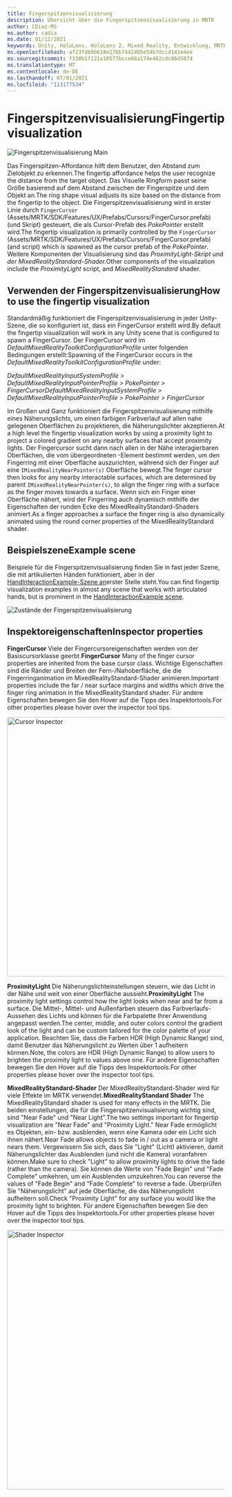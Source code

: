 ```yaml
---
title: Fingerspitzenvisualisierung
description: Übersicht über die Fingerspitzenvisualisierung in MRTK
author: CDiaz-MS
ms.author: cadia
ms.date: 01/12/2021
keywords: Unity, HoloLens, HoloLens 2, Mixed Reality, Entwicklung, MRTK, Fingerspitze
ms.openlocfilehash: af23fdb9b618e276b7442405e54b7dccd141e4ee
ms.sourcegitcommit: f338b1f121a10577bcce08a174e462cdc86d5874
ms.translationtype: MT
ms.contentlocale: de-DE
ms.lasthandoff: 07/01/2021
ms.locfileid: "113177534"
---
```

# <a name="fingertip-visualization"></a><span data-ttu-id="ac5f2-104">Fingerspitzenvisualisierung</span><span class="sxs-lookup"><span data-stu-id="ac5f2-104">Fingertip visualization</span></span>

![Fingerspitzenvisualisierung Main](../images/fingertip/MRTK_FingertipVisualization_Main.png)

<span data-ttu-id="ac5f2-106">Das Fingerspitzen-Affordance hilft dem Benutzer, den Abstand zum Zielobjekt zu erkennen.</span><span class="sxs-lookup"><span data-stu-id="ac5f2-106">The fingertip affordance helps the user recognize the distance from the target object.</span></span> <span data-ttu-id="ac5f2-107">Das Visuelle Ringform passt seine Größe basierend auf dem Abstand zwischen der Fingerspitze und dem Objekt an.</span><span class="sxs-lookup"><span data-stu-id="ac5f2-107">The ring shape visual adjusts its size based on the distance from the fingertip to the object.</span></span> <span data-ttu-id="ac5f2-108">Die Fingerspitzenvisualisierung wird in erster Linie durch `FingerCursor` (Assets/MRTK/SDK/Features/UX/Prefabs/Cursors/FingerCursor.prefab) (und Skript) gesteuert, die als Cursor-Prefab des *PokePointer* erstellt wird.</span><span class="sxs-lookup"><span data-stu-id="ac5f2-108">The fingertip visualization is primarily controlled by the `FingerCursor` (Assets/MRTK/SDK/Features/UX/Prefabs/Cursors/FingerCursor.prefab) (and script) which is spawned as the cursor prefab of the *PokePointer*.</span></span> <span data-ttu-id="ac5f2-109">Weitere Komponenten der Visualisierung sind das *ProximityLight-Skript* und *der MixedRealityStandard-Shader.*</span><span class="sxs-lookup"><span data-stu-id="ac5f2-109">Other components of the visualization include the *ProximityLight* script, and *MixedRealityStandard* shader.</span></span>

## <a name="how-to-use-the-fingertip-visualization"></a><span data-ttu-id="ac5f2-110">Verwenden der Fingerspitzenvisualisierung</span><span class="sxs-lookup"><span data-stu-id="ac5f2-110">How to use the fingertip visualization</span></span>

<span data-ttu-id="ac5f2-111">Standardmäßig funktioniert die Fingerspitzenvisualisierung in jeder Unity-Szene, die so konfiguriert ist, dass ein FingerCursor erstellt wird.</span><span class="sxs-lookup"><span data-stu-id="ac5f2-111">By default the fingertip visualization will work in any Unity scene that is configured to spawn a FingerCursor.</span></span> <span data-ttu-id="ac5f2-112">Der FingerCursor wird im *DefaultMixedRealityToolkitConfigurationProfile* unter folgenden Bedingungen erstellt:</span><span class="sxs-lookup"><span data-stu-id="ac5f2-112">Spawning of the FingerCursor occurs in the *DefaultMixedRealityToolkitConfigurationProfile* under:</span></span>

<span data-ttu-id="ac5f2-113">*DefaultMixedRealityInputSystemProfile > DefaultMixedRealityInputPointerProfile > PokePointer > FingerCursor*</span><span class="sxs-lookup"><span data-stu-id="ac5f2-113">*DefaultMixedRealityInputSystemProfile > DefaultMixedRealityInputPointerProfile > PokePointer > FingerCursor*</span></span>

<span data-ttu-id="ac5f2-114">Im Großen und Ganz funktioniert die Fingerspitzenvisualisierung mithilfe eines Näherungslichts, um einen farbigen Farbverlauf auf allen nahe gelegenen Oberflächen zu projektieren, die Näherungslichter akzeptieren.</span><span class="sxs-lookup"><span data-stu-id="ac5f2-114">At a high level the fingertip visualization works by using a proximity light to project a colored gradient on any nearby surfaces that accept proximity lights.</span></span> <span data-ttu-id="ac5f2-115">Der Fingercursor sucht dann nach allen in der Nähe interagierbaren Oberflächen, die vom übergeordneten -Element bestimmt werden, um den Fingerring mit einer Oberfläche auszurichten, während sich der Finger auf eine `IMixedRealityNearPointer(s)` Oberfläche bewegt.</span><span class="sxs-lookup"><span data-stu-id="ac5f2-115">The finger cursor then looks for any nearby interactable surfaces, which are determined by parent `IMixedRealityNearPointer(s)`, to align the finger ring with a surface as the finger moves towards a surface.</span></span> <span data-ttu-id="ac5f2-116">Wenn sich ein Finger einer Oberfläche nähert, wird der Fingerring auch dynamisch mithilfe der Eigenschaften der runden Ecke des MixedRealityStandard-Shaders animiert.</span><span class="sxs-lookup"><span data-stu-id="ac5f2-116">As a finger approaches a surface the finger ring is also dynamically animated using the round corner properties of the MixedRealityStandard shader.</span></span>

## <a name="example-scene"></a><span data-ttu-id="ac5f2-117">Beispielszene</span><span class="sxs-lookup"><span data-stu-id="ac5f2-117">Example scene</span></span>

<span data-ttu-id="ac5f2-118">Beispiele für die Fingerspitzenvisualisierung finden Sie in fast jeder Szene, die mit artikulierten Händen funktioniert, aber in der [HandInteractionExample-Szene an](../example-scenes/hand-interaction-examples.md)erster Stelle steht.</span><span class="sxs-lookup"><span data-stu-id="ac5f2-118">You can find fingertip visualization examples in almost any scene that works with articulated hands, but is prominent in the [HandInteractionExample scene](../example-scenes/hand-interaction-examples.md).</span></span>

![Zustände der Fingerspitzenvisualisierung](../images/fingertip/MRTK_FingertipVisualization_States.png)

## <a name="inspector-properties"></a><span data-ttu-id="ac5f2-120">Inspektoreigenschaften</span><span class="sxs-lookup"><span data-stu-id="ac5f2-120">Inspector properties</span></span>

<span data-ttu-id="ac5f2-121">**FingerCursor** Viele der Fingercursoreigenschaften werden von der Basiscursorklasse geerbt.</span><span class="sxs-lookup"><span data-stu-id="ac5f2-121">**FingerCursor** Many of the finger cursor properties are inherited from the base cursor class.</span></span> <span data-ttu-id="ac5f2-122">Wichtige Eigenschaften sind die Ränder und Breiten der Fern-/Nahoberfläche, die die Fingerringanimation im MixedRealityStandard-Shader animieren.</span><span class="sxs-lookup"><span data-stu-id="ac5f2-122">Important properties include the far / near surface margins and widths which drive the finger ring animation in the MixedRealityStandard shader.</span></span> <span data-ttu-id="ac5f2-123">Für andere Eigenschaften bewegen Sie den Hover auf die Tipps des Inspektortools.</span><span class="sxs-lookup"><span data-stu-id="ac5f2-123">For other properties please hover over the inspector tool tips.</span></span>

<img src="../images/fingertip/MRTK_FingertipVisualization_Finger_Cursor_Inspector.png" width="600" alt="Cursor Inspector">

<span data-ttu-id="ac5f2-124">**ProximityLight** Die Näherungslichteinstellungen steuern, wie das Licht in der Nähe und weit von einer Oberfläche aussieht.</span><span class="sxs-lookup"><span data-stu-id="ac5f2-124">**ProximityLight** The proximity light settings control how the light looks when near and far from a surface.</span></span> <span data-ttu-id="ac5f2-125">Die Mittel-, Mittel- und Außenfarben steuern das Farbverlaufs-Aussehen des Lichts und können für die Farbpalette Ihrer Anwendung angepasst werden.</span><span class="sxs-lookup"><span data-stu-id="ac5f2-125">The center, middle, and outer colors control the gradient look of the light and can be custom tailored for the color palette of your application.</span></span> <span data-ttu-id="ac5f2-126">Beachten Sie, dass die Farben HDR (High Dynamic Range) sind, damit Benutzer das Näherungslicht zu Werten über 1 aufheitern können.</span><span class="sxs-lookup"><span data-stu-id="ac5f2-126">Note, the colors are HDR (High Dynamic Range) to allow users to brighten the proximity light to values above one.</span></span> <span data-ttu-id="ac5f2-127">Für andere Eigenschaften bewegen Sie den Hover auf die Tipps des Inspektortools.</span><span class="sxs-lookup"><span data-stu-id="ac5f2-127">For other properties please hover over the inspector tool tips.</span></span>

<span data-ttu-id="ac5f2-128">**MixedRealityStandard-Shader** Der MixedRealityStandard-Shader wird für viele Effekte im MRTK verwendet.</span><span class="sxs-lookup"><span data-stu-id="ac5f2-128">**MixedRealityStandard Shader** The MixedRealityStandard shader is used for many effects in the MRTK.</span></span> <span data-ttu-id="ac5f2-129">Die beiden einstellungen, die für die Fingerspitzenvisualisierung wichtig sind, sind "Near Fade" und "Near Light".</span><span class="sxs-lookup"><span data-stu-id="ac5f2-129">The two settings important for fingertip visualization are "Near Fade" and "Proximity Light."</span></span> <span data-ttu-id="ac5f2-130">Near Fade ermöglicht es Objekten, ein- bzw. ausblenden, wenn eine Kamera oder ein Licht sich ihnen nähert.</span><span class="sxs-lookup"><span data-stu-id="ac5f2-130">Near Fade allows objects to fade in / out as a camera or light nears them.</span></span> <span data-ttu-id="ac5f2-131">Vergewissern Sie sich, dass Sie "Light" (Licht) aktivieren, damit Näherungslichter das Ausblenden (und nicht die Kamera) voranfahren können.</span><span class="sxs-lookup"><span data-stu-id="ac5f2-131">Make sure to check "Light" to allow proximity lights to drive the fade (rather than the camera).</span></span> <span data-ttu-id="ac5f2-132">Sie können die Werte von "Fade Begin" und "Fade Complete" umkehren, um ein Ausblenden umzukehren.</span><span class="sxs-lookup"><span data-stu-id="ac5f2-132">You can reverse the values of "Fade Begin" and "Fade Complete" to reverse a fade.</span></span> <span data-ttu-id="ac5f2-133">Überprüfen Sie "Näherungslicht" auf jede Oberfläche, die das Näherungslicht aufheitern soll.</span><span class="sxs-lookup"><span data-stu-id="ac5f2-133">Check "Proximity Light" for any surface you would like the proximity light to brighten.</span></span> <span data-ttu-id="ac5f2-134">Für andere Eigenschaften bewegen Sie den Hover auf die Tipps des Inspektortools.</span><span class="sxs-lookup"><span data-stu-id="ac5f2-134">For other properties please hover over the inspector tool tips.</span></span>

<img src="../images/fingertip/MRTK_FingertipVisualization_Mixed_Reality_Standard_Shader_Inspector.png" width="600" alt="Shader Inspector">
